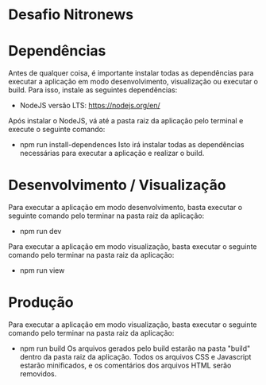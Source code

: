 # Desafio Nitronews

# Dependências
Antes de qualquer coisa, é importante instalar todas as dependências para executar a aplicação em modo desenvolvimento, visualização ou executar o build.
Para isso, instale as seguintes dependências:
* NodeJS versão LTS: https://nodejs.org/en/

Após instalar o NodeJS, vá até a pasta raiz da aplicação pelo terminal e execute o seguinte comando:
* npm run install-dependences
Isto irá instalar todas as dependências necessárias para executar a aplicação e realizar o build.

# Desenvolvimento /  Visualização
Para executar a aplicação em modo desenvolvimento, basta executar o seguinte comando pelo terminar na pasta raiz da aplicação:
* npm run dev

Para executar a aplicação em modo visualização, basta executar o seguinte comando pelo terminar na pasta raiz da aplicação:
* npm run view

# Produção
Para executar a aplicação em modo visualização, basta executar o seguinte comando pelo terminar na pasta raiz da aplicação:
* npm run build
Os arquivos gerados pelo build estarão na pasta "build" dentro da pasta raiz da aplicação.
Todos os arquivos CSS e Javascript estarão minificados, e os comentários dos arquivos HTML serão removidos.